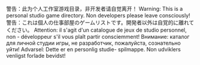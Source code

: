 警告：此为个人工作室游戏目录，非开发者请自觉离开！
Warning: This is a personal studio game directory. Non developers please leave consciously!
警告：これは個人の仕事部屋のゲームリストです。開発者以外は自覚的に離れてください。
Attention: il s'agit d'un catalogue de jeux de studio personnel, non - développeur s'il vous plaît partir consciemment!
Внимание: каталог для личной студии игры, не разработчик, пожалуйста, сознательно уйти!
Advarsel: Dette er en personlig studie- spilmappe. Non udviklers venligst forlade bevidst!
